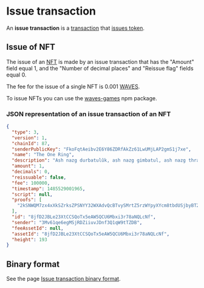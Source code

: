 # Issue transaction

An **issue transaction** is a [transaction](/en/blockchain/transaction) that [issues token](/en/blockchain/token).

## Issue of NFT <a id="nft"></a>

The issue of an [NFT](/en/blockchain/token/non-fungible-token) is made by an issue transaction that has the "Amount" field equal 1, and the "Number of decimal places" and "Reissue flag" fields equal 0.

The fee for the issue of a single NFT is 0.001 [WAVES](/en/blockchain/token/waves).

To issue NFTs you can use the [waves-games](https://www.npmjs.com/package/@waves/waves-games) npm package.

### JSON representation of an issue transaction of an NFT

``` json
{
  "type": 3,
  "version": 1,
  "chainId": 87,
  "senderPublicKey": "FkoFqtAeibv2E6Y86ZDRfAkZz61LwUMjLAP2gmS1j7xe",
  "name": "The One Ring",
  "description": "Ash nazg durbatulûk, ash nazg gimbatul, ash nazg thrakatulûk, agh burzum-ishi krimpatul.",
  "amount": 1,
  "decimals": 0,
  "reissuable": false,
  "fee": 100000,
  "timestamp": 1485529001965,
  "script": null,
  "proofs": [
    "2kSNWQM7zx4xXkSZrksZPSNYY32WXAdvQcBTvySMrtZ5rzWYpyXYcm8tbdUSjbyBT2LtMfiyQnYXguxrMdLpWgCq"
  ],
  "id": "8jfD2JBLe23XtCCSQoTx5eAW5QCU6Mbxi3r78aNQLcNf",
  "sender": "3Mv61qe6egMSjRDZiiuvJDnf3Q1qW9tTZDB",
  "feeAssetId": null,
  "assetId": "8jfD2JBLe23XtCCSQoTx5eAW5QCU6Mbxi3r78aNQLcNf",
  "height": 193
}
```

## Binary format

See the page [Issue transaction binary format](/en/blockchain/binary-format/transaction-binary-format/issue-transaction-binary-format).
